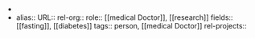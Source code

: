 -
- alias::
  URL::
  rel-org::
  role:: [[medical Doctor]], [[research]]
  fields:: [[fasting]], [[diabetes]]
  tags:: person, [[medical Doctor]]
  rel-projects::
